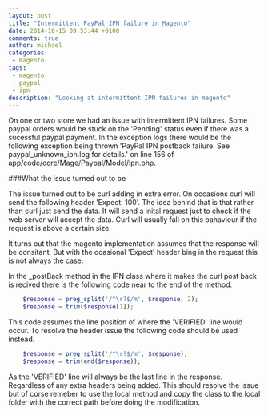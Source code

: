```yaml
---
layout: post
title: "Intermittent PayPal IPN failure in Magento"
date: 2014-10-15 09:53:44 +0100
comments: true
author: michael
categories:
 - magento
tags:
 - magento
 - paypal
 - ipn
description: "Looking at intermittent IPN failures in magento"
---
```


On one or two store we had an issue with intermittent IPN failures. Some paypal orders would be stuck on the 'Pending' status even if there was a sucessful paypal payment. In the exception logs there would be the following exception being thrown 'PayPal IPN postback failure. See paypal_unknown_ipn.log for details.' on line 156 of app/code/core/Mage/Paypal/Model/Ipn.php.

###What the issue turned out to be

The issue turned out to be curl adding in extra error. On occasions curl will send the following header 'Expect: 100'. The idea behind that is that rather than curl just send the data. It will send a inital request just to check if the web server will accept the data. Curl will usually fall on this bahaviour if the request is above a certain size.

It turns out that the magento implementation assumes that the response will be consitant. But with the ocasional 'Expect' header bing in the request this is not always the case.

In the \_postBack method in the IPN class where it makes the curl post back is recived there is the following code near to the end of the method.
``` php
    $response = preg_split('/^\r?$/m', $response, 2);
    $response = trim($response[1]);
```

This code assumes the line position of where the 'VERIFIED' line would occur. To resolve the header issue the following code should be used instead.
``` php
    $response = preg_split('/^\r?$/m', $response);
    $response = trim(end($response));
```

As the 'VERIFIED' line will always be the last line in the response. Regardless of any extra headers being added. This should resolve the issue but of corse remeber to use the local method and copy the class to the local folder with the correct path before doing the modification.
